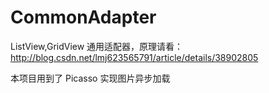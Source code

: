 CommonAdapter
=============

ListView,GridView 通用适配器，原理请看：<http://blog.csdn.net/lmj623565791/article/details/38902805>

本项目用到了 Picasso 实现图片异步加载
